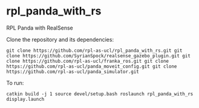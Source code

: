 # rpl_panda_with_rs
RPL Panda with RealSense

Clone the repository and its dependencies:

`
git clone https://github.com/rpl-as-ucl/rpl_panda_with_rs.git
git clone https://github.com/SyrianSpock/realsense_gazebo_plugin.git
git clone https://github.com/rpl-as-ucl/franka_ros.git
git clone https://github.com/rpl-as-ucl/panda_moveit_config.git
git clone https://github.com/rpl-as-ucl/panda_simulator.git
`


To run:

`
catkin build -j 1
source devel/setup.bash
roslaunch rpl_panda_with_rs display.launch
`